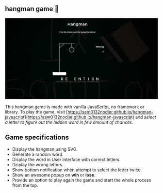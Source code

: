 ## hangman game  :100:

![Game screenshot](./img/screenshot.JPG)

This hangman game is made with vanilla JavaScript, no framework or library. To play the game, visit [https://sam0132nodier.github.io/hangman-javascript](https://sam0132nodier.github.io/hangman-javascript) and _select a letter to figure out the hidden word in few amount of chances._

## Game specifications

- Display the hangman using SVG.
- Generate a random word.
- Display the word in User Interface with correct letters.
- Display the wrong letters.
- Show bottom notification when attempt to select the letter twice.
- Show an awesome popup on __win__ or __lose__.
- Provide an option to play again the game and start the whole process from the top.